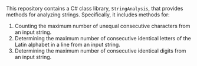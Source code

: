 This repository contains a C# class library, `StringAnalysis`, that provides methods for analyzing strings. Specifically, it includes methods for:

1. Counting the maximum number of unequal consecutive characters from an input string.
2. Determining the maximum number of consecutive identical letters of the Latin alphabet in a line from an input string.
3. Determining the maximum number of consecutive identical digits from an input string.
